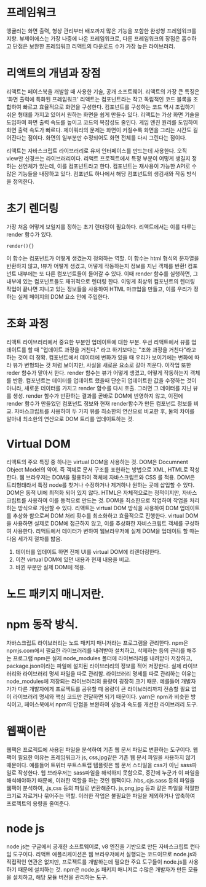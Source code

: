 # 프레임워크 
앵귤러는 화면 출력, 형상 관리부터 배포까지 많은 기능을 포함한 완성형 프레임워크를 지향.
뷰제이에스는 가장 나중에 나온 프레임워크로, 다른 프레임워크의 장점은 흡수하고 단점은 보완한 프레임워크
리액트의 다운로드 수가 가장 높은 라이브러리.

# 리액트의 개념과 장점
리액트는 페이스북을 개발할 때 사용한 기술, 공개 소프트웨어. 
리액트의 가장 큰 특징은 '화면 출력에 특화된 프레임워크'
리액트는 컴포넌트라는 작고 독립적인 코드 블록을 조합하여 빠르고 효율적으로 화면을 구성한다.
컴포넌트를 구성하는 코드 역시 조립하기 쉬운 형태를 가지고 있어서 원하는 화면을 쉽게 만들수 있다. 
리액트는 가상 화면 기술을 도입하여 화면 출력 속도를 높이고 코드의 복잡성도 줄인다. 
게임 엔진 원리를 도입하여 화면 출력 속도가 빠르다. 
제이쿼리의 문제는 화면이 커질수록 화면을 그리는 시간도 길어진다는 점이다. 화면의 일부분만 수정되어도 화면 전체를 다시 그린다는 점이다. 

리액트는 자바스크립트 라이브러리로 유저 인터페이스를 만드는데 사용한다. 오직 view만 신경쓰는 라이브러리이다. 
리액트 프로젝트에서 특정 부분이 어떻게 생길지 정하는 선언체가 있는데, 이를 컴포넌트라고 한다. 컴포넌트는 재사용이 가능한 API로 수많은 기능들을 내장하고 있다. 컴포넌트 하나에서 해당 컴포넌트의 생김새와 작동 방식을 정의한다. 

# 초기 렌더링
가장 처음 어떻게 보일지를 정하는 초기 렌더링이 필요하다. 리액트에서는 이를 다루는 render 함수가 있다. 
```
render(){}
```
이 함수는 컴포넌트가 어떻게 생겼는지 정의하는 역할. 이 함수는 html 형식의 문자열을 반환하지 않고, 
!뷰가 어떻게 생겼고, 어떻게 작동하는지 정보를 지닌 객체를 반환!
컴포넌트 내부에는 또 다른 컴포넌트들이 들어갈 수 있다. 이때 render 함수를 실행하면, 그 내부에 있는 컴포넌트들도 재귀적으로 렌더링 한다. 
이렇게 최상위 컴포넌트의 렌더링 작업이 끝나면 지니고 있는 정보들을 사용하여 HTML 마크업을 만들고, 이를 우리가 정하는 실제 페이지의 DOM 요소 안에 주입한다. 

# 조화 과정
리액트 라이브러리에서 중요한 부분인 업데이트에 대한 부분. 우선 리액트에서 뷰를 업데이트를 할 때 "업데이트 과정을 거친다." 라고 하기보다는 "조화 과정을 거친다"라고 하는 것이 더 정확. 컴포넌트에서 데이터에 변화가 있을 때 우리가 보이기에는 변화에 따라 뷰가 변형되는 것 처럼 보이지만, 사실을 새로운 요소로 갈아 끼운다. 이작업 또한 reder 함수가 맡아서 한다. render 함수는 뷰가 어떻게 생겼고, 어떻게 작동하는지 객체를 반환. 컴포넌트는 데이터를 업데이트 했을때 단순히 업데이트한 값을 수정하는 것이 아니라, 새로운 데이터를 가지고 render 함수를 다시 호출. 그러면 그 데이터를 지닌 뷰를 생성. render 함수가 반환하는 결과를 곧바로 DOM에 반영하지 않고, 이전에 render 함수가 만들었던 컴포넌트 정보와 현재 render함수가 만든 컴포넌트 정보를 비교. 자바스크립트를 사용하여 두 가지 뷰를 최소한의 연산으로 비교한 후, 둘의 차이를 알아내 최소한의 연산으로 DOM 트리를 업데이트하는 것. 

# Virtual DOM
리액트의 주요 특징 중 하나는 virtual DOM을 사용하는 것. DOM은 Documnent Object Model의 약어. 즉 객체로 문서 구조를 표현하는 방법으로 XML, HTML로 작성한다. 웹 브라우저는 DOM을 활용하여 객체에 자바스크립트와 CSS 를 적용. DOM은 트리형태라서 특정 node를 찾거나 수정하거나 제거하나 원하는 곳에 삽입할 수 있다. DOM은 동적 UI에 최적화 되어 있지 않다. HTML은 자체적으로는 정적이지만, 자바스크립트를 사용하여 이를 동적으로 만드는 것. 
DOM을 최소한으로 작업하여 작업을 처리하는 방식으로 개선할 수 있다. 리액트는 virtual DOM 방식을 사용하여 DOM 업데이트를 추상화 함으로써 DOM 처리 횟수를 최소화하고 효율적으로 진행한다. virtual DOM을 사용하면 실제로 DOM에 접근하지 않고, 이를 추상화한 자비스크립트 객체를 구성하여 사용한다. 리액트에서 데이터가 변하여 웹브라우저에 실제 DOM을 업데이트 할 때는 다음 세가지 절차를 밟음. 
1. 데이터를 업데이트 하면 전체 UI를 virtual DOM에 리렌더링한다. 
2. 이전 virtual DOM에 있던 내용과 현재 내용을 비교.
3. 바뀐 부분만 실제 DOM에 적용. 


# 노드 패키지 매니저란.
# npm 동작 방식.
자바스크립트 라이브러리는 노드 패키지 매니저라는 프로그램을 관리한다. 
npm은 npmjs.com에서 필요한 라이브러리를 내려받아 설치하고, 삭제하는 등의 관리를 해주는 프로그램
npm은 실제 node_modules 폴더에 라이브러리를 내려받아 저장하고, package.json이라는 파일에 설치된 라이브러리의 정보를 적어 저장한다. 실제 라이브러리와 라이브러리 명세 파일을 따로 관리함. 라이브러리 명세를 따로 관리하는 이유는 node_modules에 저장되는 라이브러리의 용량이 굉장히 크기 때문. 
예를들어 개발자가가 다른 개발자에게 프로젝트를 공유할 때 용량이 큰 라이브러리까지 전송할 필요 없이 라이브러리 명세와 핵심 코드만 전달하면 되기 때문이다.
yarn은 npm과 비슷한 방식이고, 페이스북에서 npm의 단점을 보완하여 성능과 속도를 개선한 라이브러리 도구. 

# 웹팩이란 
웹팩은 프로젝트에 사용된 파일을 분석하여 기존 웹 문서 파일로 변환하는 도구이다. 웹팩이 필요한 이유는 프레임워크가 js, css,jpg같은 기존 웹 문서 파일을 사용하지 않기 때문이다. 예를들어 트위터 부트스트랩 템플릿은 웹 문서 스타일을 css가 아닌 sass파일로 작성한다. 웹 브라우저는 sass파일을 해석하지 못함으로, 중간에 누군가 이 파일을 해석해야하기 때문에, 이러한 역할을 하는 것인 웹팩이다..hbs,.cjs.sass 등의 파일을 웹팩이 분석하여, .js,css 등의 파일로 변환해준다. js,png,jpg 등과 같은 파일을 적절한 크기로 자르거나 묶어주는 역할. 이러한 작업은 불필요한 파일을 제외하거나 압축하여 프로젝트의 용량을 줄여준다. 

# node js 
node js는 구글에서 공개한 소프트웨어로, v8 엔진을 기반으로 만든 자바스크립트 런타임 도구이다. 리액트 애플리케이션은 웹 브라우저에서 실행되는 코드이므로 node.js와 직접적인 연관은 없지만, 프로젝트를 개발하는데 필요한 주요 도구들이 node.js를 사용하기 때문에 설치하는 것. npm은 node.js 패키지 매니저로 수많은 개발자가 만든 모듈을 설치하고, 해당 모듈 버전을 관리하는 도구. 

